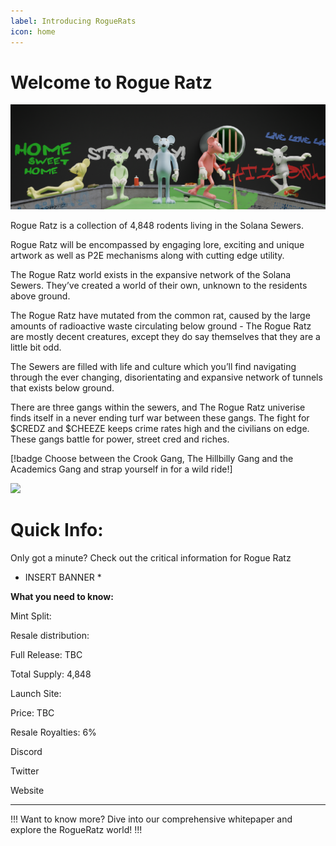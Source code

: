 ```yaml
---
label: Introducing RogueRats
icon: home
---
```

# Welcome to Rogue Ratz
![](static/banner4.png)

Rogue Ratz is a collection of 4,848 rodents living in the Solana Sewers. 

Rogue Ratz will be encompassed by engaging lore, exciting and unique artwork as well as P2E mechanisms along with cutting edge utility. 

The Rogue Ratz world exists in the expansive network of the Solana Sewers. They’ve created a world of their own, unknown to the residents above ground. 

The Rogue Ratz have mutated from the common rat, caused by the large amounts of radioactive waste circulating below ground - The Rogue Ratz are mostly decent creatures, except they do say themselves that they are a little bit odd. 

The Sewers are filled with life and culture which you’ll find navigating through the ever changing, disorientating and expansive network of tunnels that exists below ground. 

There are three gangs within the sewers, and The Rogue Ratz univerise finds itself in a never ending turf war between these gangs. The fight for $CREDZ and $CHEEZE keeps crime rates high and the civilians on edge. These gangs battle for power, street cred and riches. 

[!badge Choose between the Crook Gang, The Hillbilly Gang and the Academics Gang and strap yourself in for a wild ride!] 

![](../static/rat2.png)

# Quick Info:

Only got a minute? Check out the critical information for Rogue Ratz 

* INSERT BANNER * 

**What you need to know:**

Mint Split:

Resale distribution:

Full Release: TBC

Total Supply: 4,848

Launch Site: 

Price: TBC

Resale Royalties: 6%

Discord

Twitter

Website


---

!!!
Want to know more? Dive into our comprehensive whitepaper and explore the RogueRatz world!
!!!
